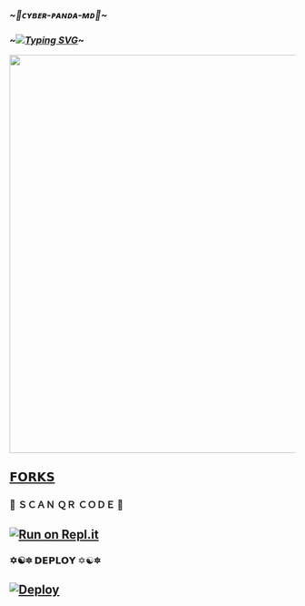 ###  _*~🎩ᴄʏʙᴇʀ-ᴘᴀɴᴅᴀ-ᴍᴅ🎩~*_



###  ~*[![Typing SVG](https://readme-typing-svg.herokuapp.com?font=Rockstar-ExtraBold&color=F00&lines=WELCOME+TO+CYBER+PANDA+WHATSAPP+BOT;MADE+BY+CYBER+x+SACHIYA)](https://git.io/typing-svg)*~







   <p align="center">
<a href="https://youtube.com/@cybersachiyasl">
    <img src="https://i.imgur.com/4AEOHPi.jpg" width="700px">
  </a>



  
## [𝗙𝗢𝗥𝗞𝗦](https://github.com/2005-SACHITH-MAX/CYBER-PANDA-MD-V1/forks)





  ### 📸 ＳＣＡＮ ＱＲ ＣＯＤＥ 📸
 
## [![Run on Repl.it](https://repl.it/badge/github/quiec/whatsAlfa)](https://replit.com/@shashikabot/Queen-Nethu-MD-QR-Code?v=1#index.js)




 ### ✡☯🔯  𝗗𝗘𝗣𝗟𝗢𝗬 ✡☯🔯


## [![Deploy](https://www.herokucdn.com/deploy/button.svg)](https://heroku.com/deploy?template=https://github.com/2005-SACHITH-MAX/CYBER-PANDA-MD-V1.git)
